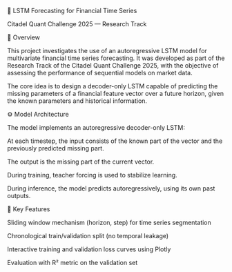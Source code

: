 🧠 LSTM Forecasting for Financial Time Series

Citadel Quant Challenge 2025 — Research Track

📄 Overview

This project investigates the use of an autoregressive LSTM model for multivariate financial time series forecasting.
It was developed as part of the Research Track of the Citadel Quant Challenge 2025, with the objective of assessing the performance of sequential models on market data.

The core idea is to design a decoder-only LSTM capable of predicting the missing parameters of a financial feature vector over a future horizon, given the known parameters and historical information.

⚙️ Model Architecture

The model implements an autoregressive decoder-only LSTM:

At each timestep, the input consists of the known part of the vector and the previously predicted missing part.

The output is the missing part of the current vector.

During training, teacher forcing is used to stabilize learning.

During inference, the model predicts autoregressively, using its own past outputs.

🔧 Key Features

Sliding window mechanism (horizon, step) for time series segmentation

Chronological train/validation split (no temporal leakage)

Interactive training and validation loss curves using Plotly

Evaluation with R² metric on the validation set
